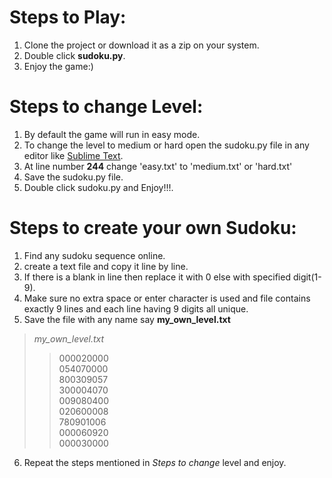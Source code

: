 # Steps to Play:

1. Clone the project or download it as a zip on your system.
2. Double click **sudoku.py**.
3. Enjoy the game:)

# Steps to change Level:

1. By default the game will run in easy mode.
2. To change the level to medium or hard open the sudoku.py file in any editor like [Sublime Text](https://www.sublimetext.com/).
3. At line number **244** change 'easy.txt' to 'medium.txt' or 'hard.txt'
4. Save the sudoku.py file.
4. Double click sudoku.py and Enjoy!!!.

# Steps to create your own Sudoku:

1. Find any sudoku sequence online.
2. create a text file and copy it line by line.
3. If there is a blank in line then replace it with 0 else with specified digit(1-9).
4. Make sure no extra space or enter character is used and file contains exactly 9 lines and each line having 9 digits all unique.
5. Save the file with any name say **my_own_level.txt**
> *my_own_level.txt*
>> 000020000 <br />
>> 054070000 <br/>
>> 800309057 <br />
>> 300004070 <br />
>> 009080400 <br />
>> 020600008 <br />
>> 780901006 <br />
>> 000060920 <br />
>> 000030000 <br />
6. Repeat the steps mentioned in *Steps to change* level and enjoy.
